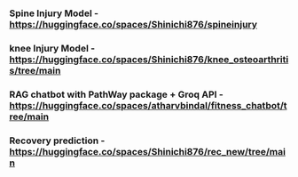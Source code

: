 ### Spine Injury Model - https://huggingface.co/spaces/Shinichi876/spineinjury
### knee Injury Model - https://huggingface.co/spaces/Shinichi876/knee_osteoarthritis/tree/main
### RAG chatbot with PathWay package + Groq API - https://huggingface.co/spaces/atharvbindal/fitness_chatbot/tree/main
### Recovery prediction - https://huggingface.co/spaces/Shinichi876/rec_new/tree/main
